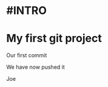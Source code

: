 #INTRO
=========

My first git project
===================
Our first commit

We have now pushed it

Joe